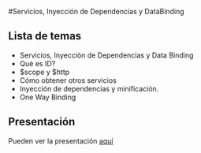 #Servicios, Inyección de Dependencias y DataBinding

## Lista de temas

- Servicios, Inyección de Dependencias y Data Binding
- Qué es ID?
- $scope y $http
- Cómo obtener otros servicios
- Inyección de dependencias y minificación.
- One Way Binding

## Presentación

Pueden ver la presentación [aquí](http://ort-da2.github.io/Clase10)
